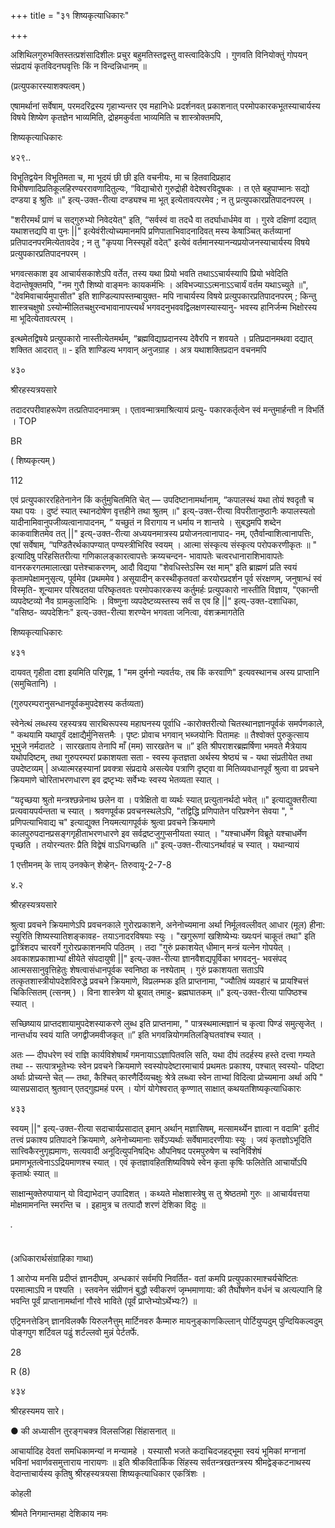 +++
title = "३१ शिष्यकृत्याधिकारः"

+++

अशिथिलगुरुभक्तिस्तत्प्रशंसादिशीलः प्रचुर बहुमतिस्तद्वस्तु वास्त्वादिकेऽपि । गुणवति विनियोक्तुं गोपयन् संप्रदायं कृतविदनघवृत्तिः किं न विन्दन्निधानम् ॥ 

(प्रत्युपकारस्याशक्यत्वम् ) 

एषामर्थानां सर्वेषाम्, परमदरिद्रस्य गृहाभ्यन्तर एव महानिधेः प्रदर्शनवत् प्रकाशनात् परमोपकारकभूतस्याचार्यस्य विषये शिष्येण कृतज्ञेन भाव्यमिति, द्रोहमकुर्वता भाव्यमिति च शास्त्रोक्तमपि, 

शिष्यकृत्याधिकारः 

४२९.. 

विभूतिद्वयेन विभूतिमता च, मा भूदयं छी छी इति वचनीयः, मा च हितवादिप्रहाद विभीषणादिप्रतिकूलहिरण्यररावणादितुल्यः, “विद्याचोरो गुरुद्रोही वेदेश्वरविदूषकः । त एते बहुपाप्मानः सद्यो दण्डया इ श्रुतिः ॥" इत्य्-उक्त-रीत्या दण्ड्यश्च मा भूत् इत्येतावत्परमेव ; न तु प्रत्युपकारप्रतिपादनपरम् । 

"शरीरमर्थं प्राणं च सद्गुरुभ्यो निवेदयेत्" इति, “सर्वस्वं वा तदधै वा तदर्घाधार्धमेव वा । गुरवे दक्षिणां दद्यात् यथाशत्तद्यपि वा पुनः ||" इत्येवंरीत्योच्यमानमपि प्रणिपाताभिवादनादिवत् मस्य केषाञ्चित् कर्तव्यानां प्रतिपादनपरमित्येतावदेव ; न तु "कृपया निस्स्पृहों वदेत्" इत्येवं वर्तमानस्यानन्यप्रयोजनस्याचार्यस्य विषये प्रत्युपकारप्रतिपादनपरम् । 

भगवत्सकाश इव आचार्यसकाशेऽपि वर्तेत, तस्य यथा प्रियो भवति तथाऽऽचार्यस्यापि प्रियो भवेदिति वेदान्तेषूक्तमपि, "नम गुरौ शिष्यो वाङ्मनः कायकर्मभिः । अविभज्याऽऽत्मनाऽऽचार्यं वर्तम यथाऽच्युते ॥", "देवमिवाचार्यमुपासीत" इति शाण्डिल्यापस्तम्बायुक्त- मपि नाचार्यस्य विषये प्रत्युपकारप्रतिपादनपरम् ; किन्तु शास्त्रचक्षुषो ऽस्योन्मीलितचक्षुरन्वभावानापत्त्यर्थं भगवदनुभववद्विलक्षणस्यास्यानु- भवस्य हानिर्जन्म भिक्षोरस्य मा भूदित्येतावत्परम् । 

इत्थमेतद्विषये प्रत्युपकारो नास्तीत्येतमर्थम्, “ब्रह्मविद्याप्रदानस्य देवैरपि न शवयते । प्रतिप्रदानमथवा दद्यात् शक्तित आदरात् ॥ - इति शाण्डिल्य भगवान् अनुजग्राह । अत्र यथाशक्तिप्रदान वचनमपि 

४३० 

श्रीरहस्यत्रयसारे 

तदादरपरीवाहरूपेण तत्प्रतिपादनमात्रम् । एतावन्मात्रमाश्रित्यायं प्रत्यु- पकारकर्तृत्वेन स्वं मन्तुमार्हन्ती न विभर्ति । TOP 

BR 

( शिष्यकृत्यम् ) 

112 

एवं प्रत्युपकाररहितेनानेन किं कर्तुमुचितमिति चेत् — उपदिष्टानामर्थानाम्, “कपालस्थं यथा तोयं श्वदृतौ च यथा पयः । दुष्टं स्यात् स्थानदोषेण वृत्तहीने तथा श्रुतम् ॥" इत्य्-उक्त-रीत्या विपरीतानुष्ठानैः कपालस्यतो यादीनामिवानुपजीव्यत्वानापादनम्, “ यच्छुतं न विरागाय न धर्माय न शान्तये । सुबद्धमपि शब्देन काकवाशितमेव तत् ||" इत्य्-उक्त-रीत्या अध्ययनमात्रस्य प्रयोजनत्वानापाद- नम्, एतैर्वान्वाशित्वानापत्तिः, एषां सर्वेषाम्, “पण्डितैरर्थकापण्यात् पण्यस्त्रीभिरिव स्वयम् । आत्मा संस्कृत्य संस्कृत्य परोपकरणीकृतः ॥ " इत्यादिषु परिहसितरीत्या गणिकालङ्कारत्वापत्तेः क्रय्यचन्दन- भावापतेः चत्वरधानाराशिभावापतेः वानरकरगतमालात्खा पत्तेश्चाकरणम्, आदौ विद्यया "शेवधिस्तेऽस्मि रक्ष माम्" इति ब्राह्मणं प्रति स्वयं कृतामपेक्षामनुसृत्य, पूर्वमेव (प्रथममेव ) असूयादीन् करस्थीकृतवतां करयोरप्रदर्शन पूर्व संरक्षणम्, जनुषान्धं स्वं विस्मृति- शून्यामर परिषदतया परिष्कृतवतः परमोपकारकस्य कर्तुमर्हः प्रत्युपकारो नास्तीति विज्ञाय, "एकान्ती व्यपदेष्टव्यो नैव ग्रामकुलादिभिः । विष्णुना व्यपदेष्टव्यस्तस्य सर्वं स एव हि ||" इत्य्-उक्त-दशाधिका, "वसिष्ठ- व्यपदेशिनः" इत्य्-उक्त-रीत्या शरण्येन भगवता जनित्वा, वंशक्रमागतेति 

शिष्यकृत्याधिकारः 

४३१ 

दायवत् गृहीता दशा इयमिति परिगृह्ण, 1 "मम दुर्मनो न्यवर्तयः, तब किं करवाणि" इत्यवस्थानच अस्य प्राप्तानि (समुचितानि) । 

(गुरुपरम्परानुसन्धानपूर्वकमुपदेशस्य कर्तव्यता) 

स्वेनेत्थं लब्धस्य रहस्यत्रय सारथिरूपस्य महाघनस्य पूर्वाधि -कारोक्तरीत्यो चितस्थानज्ञानपूर्वकं समर्पणकाले, " कथयामि यथापूर्वं दक्षाद्यैर्मुनिसत्तमैः । पृष्टः प्रोवाच भगवान् भब्जयोनिः पितामहः ॥ तैश्वोक्तं पुरुकुत्साय भूभुजे नर्मदातटे । सारखताय तेनापि माँ (मम) सारखतेन च ॥” इति श्रीपराशरब्रह्मर्षिणा भमवते मैत्रेयाय यथोपदिष्टम्, तथा गुरुपरम्परां प्रकाशयता सता - स्वस्य कृतज्ञता अर्थस्य श्रेष्ठ्यं च - यथा संप्रतीयेत तथा उपदेष्टव्यम् | अध्यात्मरहस्यानां प्रवक्त्रा संप्रदाये असत्येव पत्राणि दृष्ट्वा वा मितिव्यवधानपूर्वं श्रुत्वा वा प्रवचने क्रियमाणे चोरिताभरणधारण इव द्रष्टृभ्यः सर्वेभ्यः स्वस्य भेतव्यता स्यात् । 

“यदृच्छया श्रुतो मन्त्रश्छन्नेनाथ छलेन वा । पत्रेक्षितो वा व्यर्थः स्यात् प्रत्युतानर्थदो भवेत् ॥" इत्याद्युक्तरीत्या प्रत्यवायपर्यन्तता च स्यात् । श्रवणपूर्वक प्रवचनस्थलेऽपि, "तद्विद्धि प्रणिपातेन परिप्रश्नेन सेवया ", " प्रणिपत्याभिवाद्य च" इत्याद्युक्त नियमत्यागपूर्वकं श्रुत्वा प्रवचने क्रियमाणे कालपुरुपदानप्रसङ्गगृहीताभरणधारणे इव सर्वद्रष्टजुगुप्सनीयता स्यात् । "यश्चाधर्मेण विब्रूते यश्चाधर्मेण पृच्छति । तयोरन्यतरः प्रैति विद्वेषं वाऽधिगच्छति ॥" इत्य्-उक्त-रीत्याऽनर्थावहं च स्यात् । यथान्यायं 

1 एत्तीमनम् के त्ताय् उनक्केन् शेव्हेन्- तिरुवायू-2-7-8 

४.२ 

श्रीरहस्यत्रयसारे 

श्रुत्वा प्रवचने क्रियमाणेऽपि प्रवचनकाले गुरोरप्रकाशने, अनेनोच्यमाना अर्था निर्मूलवल्लीवत् आधार (मूल) हीना: स्युरिति शिष्यस्यातिशङ्कावह- तयाऽनादरविषयाः स्युः । "खगुरूणां खशिष्येभ्यः ख्यःपनं चाकूतं तथा" इति द्वात्रिंशदप चारवर्गे गुरोरप्रकाशनमपि पठितम् । तदा "गुरुं प्रकाशयेत् धीमान् मन्त्रं यत्नेन गोपयेत् । अवकाशप्रकाशाभ्यां क्षीयेते संपदायुषी ||" इत्य्-उक्त-रीत्या ज्ञानवैशद्यपूर्विका भगवदनु- भवसंपद् आत्मससानुवृत्तिहेतुः शेषत्वासंधानपूर्वक स्वनिष्ठा क नश्येताम् । गुरुं प्रकाशयता सताऽपि तत्कृतशास्त्रीयोपदेशविरुद्धे प्रवचने क्रियमाणे, विप्रलम्भक इति प्राप्तनामा, "ज्यौतिषं व्यवहारं च प्रायश्चित्तं चिकित्सितम् (त्सनम् ) । विना शास्त्रेण यो ब्रूयात् तमाहु- ब्रह्मघातकम् ॥" इत्य्-उक्त-रीत्या पापिष्ठश्च स्यात् । 

सच्छिष्याय प्राप्तदशायामुपदेशस्याकरणे लुब्ध इति प्राप्तनामा, " पात्रस्थमात्मज्ञानं च कृत्वा पिण्डं समुत्सृजेत् । नान्तर्धाय स्वयं याति जगद्वीजमवीजकृत् ॥” इति भगवन्नियोगमतिलङ्घितवांश्च स्यात् । 

अतः — दीपधरेण स्वं राज्ञि कार्यविशेषार्थं गमनायाऽऽज्ञापितवलि सति, यथा दीपं तदर्हस्य हस्ते दत्त्वा गम्यते तथा -- सत्पात्रभूतेभ्यः स्वेन प्रवचने क्रियमाणे स्वस्योपदेष्टारमाचार्य प्रथमतः प्रकाश्य, पश्चात् स्वस्यो- पदिष्टा अर्थाः प्रोच्यन्ते चेत् — तथा, कैश्चित् कारणैर्दिव्यचक्षुः श्रेत्रे लब्ध्वा स्वेन ताभ्यां विदित्वा प्रोच्यमाना अर्था अपि " व्यासप्रसादात् श्रुतवान् एतद्गुह्यमहं परम् । योगं योगेश्वरात् कृण्णात् साक्षात् कथयतशिष्यकृत्याधिकारः 

४३३ 

स्वयम् ||" इत्य्-उक्त-रीत्या सदाचार्यप्रसादात् इमान् अर्थान् मज्ञासिषम्, मत्सामर्थ्येन ज्ञात्वा न वदामि' इतीदं तत्त्वं प्रकाश्य प्रतिपादने क्रियमाणे, अनेनोच्यमानाः सर्वेऽप्यर्थाः सर्वेषामादरणीयाः स्युः । जयं कृतज्ञोऽभूदिति सात्त्विकैरनुगृह्यमाणः, सत्यवादी अनूदित्युपनिषद्भिः औपनिषद परमपुरुषेण च स्वनिर्विशेषं प्रमाणभूतत्वेनाऽऽद्रियमाणश्च स्यात् । एवं कृतज्ञावहितशिष्यविषये स्वेन कृता कृषिः फलितेति आचार्योऽपि कृतार्थः स्यात् ॥ 

साक्षान्मुक्तेरुपायान् यो विद्याभेदान् उपादिशत् । कथ्यते मोक्षशास्त्रेषु स तु श्रेष्ठतमो गुरुः ॥ आचार्यवत्तया मोक्षमामनन्ति स्मरन्ति च । इहामुत्र च तत्पादौ शरणं देशिका विदुः ॥ 

་ 

(अधिकारार्थसंग्राहिका गाथा) 

1 आरोप्य मनसि प्रदीप्तं ज्ञानदीपम्, अन्धकारं सर्वमपि निवर्तित- वतां कमपि प्रत्युपकारमाश्चर्यचेष्टितः परमात्माऽपि न पश्यति । स्तवनेन संप्रीणनं बुद्धौ स्वीकरणं जृम्भमाणाया: की तैर्घोषणेन वर्धनं च अत्यल्पानि हि भवन्ति पूर्वं प्राप्तानामर्थानां गौरवे भाविते (पूर्वं प्राप्तेभ्योऽर्थेभ्यः?) ॥ 

एट्रिमनत्तेडिन् ज्ञानविलक्कै यिरुलनैत्तुम् मार्टिनवरु कैम्मारु मायनुङ्काणकिल्लान् पोर्टियुप्पदुम् पुन्दियिकल्वदुम् पोङ्गपुग शर्टिवल पढुं शर्टल्लवो मुन्नं पेर्टतर्फे. 

28 

R (8) 

४३४ 

श्रीरहस्यमय सारे। 

● की अध्यासीन तुरङ्गचक्त्र विलसजिहा सिंहासनात् ॥ 

आचार्यादिह देवतां समधिकामन्यां न मन्यामहे । यस्यासौ भजते कदाचिदजहद्भूमा स्वयं भूमिकां मग्नानां भविनां भवार्णवसमुत्ताराय नारायणः ॥ इति श्रीकवितार्किक सिंहस्य सर्वतन्त्रखतन्त्रस्य श्रीमद्वेङ्कटनाथस्य वेदान्ताचार्यस्य कृतिषु श्रीरहस्यत्रयसा शिष्यकृत्याधिकार एकत्रिंशः । 

कोहली 

श्रीमते निगमान्तमहा देशिकाय नमः 
